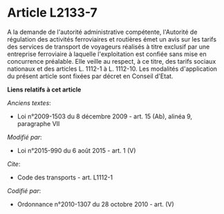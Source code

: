 # Article L2133-7

A la demande de l'autorité administrative compétente, l'Autorité de régulation des activités ferroviaires et routières émet
un avis sur les tarifs des services de transport de voyageurs réalisés à titre exclusif par une entreprise ferroviaire à
laquelle l'exploitation est confiée sans mise en concurrence préalable. Elle veille au respect, à ce titre, des tarifs
sociaux nationaux et des articles L. 1112-1 à L. 1112-10. Les modalités d'application du présent article sont fixées par
décret en Conseil d'Etat.

**Liens relatifs à cet article**

_Anciens textes_:

  - Loi n°2009-1503 du 8 décembre 2009 - art. 15 (Ab), alinéa 9, paragraphe VII

_Modifié par_:

  - Loi n°2015-990 du 6 août 2015 - art. 1 (V)

_Cite_:

  - Code des transports - art. L1112-1

_Codifié par_:

  - Ordonnance n°2010-1307 du 28 octobre 2010 - art. (V)
